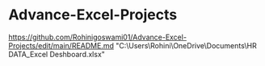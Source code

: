 # Advance-Excel-Projects
https://github.com/Rohinigoswami01/Advance-Excel-Projects/edit/main/README.md
"C:\Users\Rohini\OneDrive\Documents\HR DATA_Excel Deshboard.xlsx"


